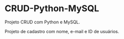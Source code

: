 # CRUD-Python-MySQL
Projeto CRUD com Python e MySQL.

Projeto de cadastro com nome, e-mail e ID de usuários.
